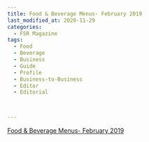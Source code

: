 ```yaml
---
title: Food & Beverage Menus- February 2019
last_modified_at: 2020-11-29
categories:
  - FSR Magazine
tags:
  - Food
  - Beverage
  - Business
  - Guide
  - Profile
  - Business-to-Business
  - Editor
  - Editorial 



---
```


[Food & Beverage Menus- February 2019](http://www.omagdigital.com/publication/?i=561983&ver=html5&p=18)
